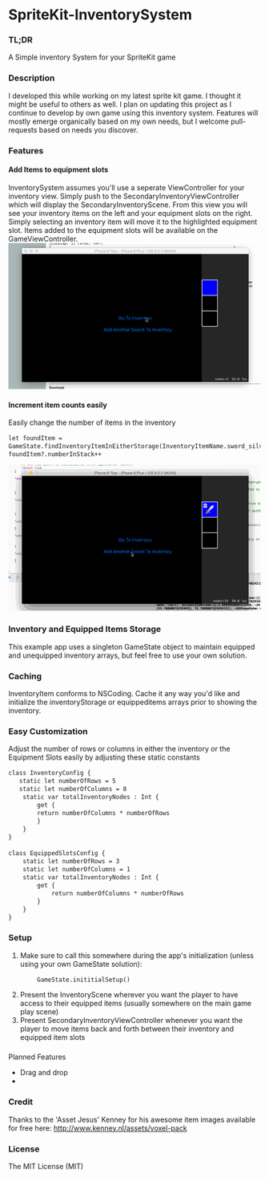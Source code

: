 # SpriteKit-InventorySystem
### TL;DR
A Simple inventory System for your SpriteKit game

### Description
I developed this while working on my latest sprite kit game. I thought it might be useful to others as well. I plan on updating this project as I continue to develop by own game using this inventory system. Features will mostly emerge organically based on my own needs, but I welcome pull-requests based on needs you discover.

### Features

#### Add Items to equipment slots
InventorySystem assumes you'll use a seperate ViewController for your inventory view. Simply push to the SecondaryInventoryViewController which will display the SecondaryInventoryScene. From this view you will see your inventory items on the left and your equipment slots on the right. Simply selecting an inventory item will move it to the highlighted equipment slot. Items added to the equipment slots will be available on the GameViewController.
![Moving an item from inventory to a player equipment slot](https://github.com/normand1/SpriteKit-InventorySystem/blob/master/InventoryTestApp/inventoryExample1.gif)

#### Increment item counts easily
Easily change the number of items in the inventory
```
let foundItem = GameState.findInventoryItemInEitherStorage(InventoryItemName.sword_silver)
foundItem?.numberInStack++
```
![Adding an additional item](https://github.com/normand1/SpriteKit-InventorySystem/blob/master/InventoryTestApp/inventoryExample2.gif)

### Inventory and Equipped Items Storage
This example app uses a singleton GameState object to maintain equipped and unequipped inventory arrays, but feel free to use your own solution.

### Caching
InventoryItem conforms to NSCoding. Cache it any way you'd like and initialize the inventoryStorage or equippeditems arrays prior to showing the inventory.

### Easy Customization
Adjust the number of rows or columns in either the inventory or the Equipment Slots easily by adjusting these static constants

```
class InventoryConfig {
   static let numberOfRows = 5
   static let numberOfColumns = 8
    static var totalInventoryNodes : Int {
        get {
        return numberOfColumns * numberOfRows
        }
    }
}

class EquippedSlotsConfig {
    static let numberOfRows = 3
    static let numberOfColumns = 1
    static var totalInventoryNodes : Int {
        get {
            return numberOfColumns * numberOfRows
        }
    }
}
```

### Setup

1. Make sure to call this somewhere during the app's initialization (unless using your own GameState solution):
```
        GameState.inititialSetup()
```
2. Present the InventoryScene wherever you want the player to have access to their equipped items (usually somewhere on the main game play scene)
3. Present SecondaryInventoryViewController whenever you want the player to move items back and forth between their inventory and equipped item slots

###
Planned Features
* Drag and drop
* 

### Credit
Thanks to the 'Asset Jesus' Kenney for his awesome item images available for free here:
http://www.kenney.nl/assets/voxel-pack

### License
The MIT License (MIT)
